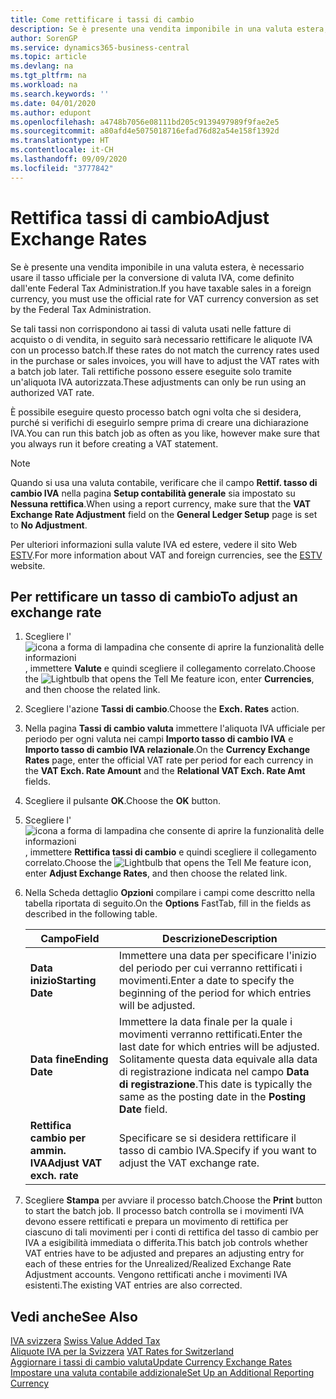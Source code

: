 ```yaml
---
title: Come rettificare i tassi di cambio
description: Se è presente una vendita imponibile in una valuta estera, è necessario usare il tasso ufficiale per la conversione di valuta IVA, come definito dall'ente Federal Tax Administration.
author: SorenGP
ms.service: dynamics365-business-central
ms.topic: article
ms.devlang: na
ms.tgt_pltfrm: na
ms.workload: na
ms.search.keywords: ''
ms.date: 04/01/2020
ms.author: edupont
ms.openlocfilehash: a4748b7056e08111bd205c9139497989f9fae2e5
ms.sourcegitcommit: a80afd4e5075018716efad76d82a54e158f1392d
ms.translationtype: HT
ms.contentlocale: it-CH
ms.lasthandoff: 09/09/2020
ms.locfileid: "3777842"
---
```

# <a name="adjust-exchange-rates"></a><span data-ttu-id="7ea33-103">Rettifica tassi di cambio</span><span class="sxs-lookup"><span data-stu-id="7ea33-103">Adjust Exchange Rates</span></span>
<span data-ttu-id="7ea33-104">Se è presente una vendita imponibile in una valuta estera, è necessario usare il tasso ufficiale per la conversione di valuta IVA, come definito dall'ente Federal Tax Administration.</span><span class="sxs-lookup"><span data-stu-id="7ea33-104">If you have taxable sales in a foreign currency, you must use the official rate for VAT currency conversion as set by the Federal Tax Administration.</span></span>  

<span data-ttu-id="7ea33-105">Se tali tassi non corrispondono ai tassi di valuta usati nelle fatture di acquisto o di vendita, in seguito sarà necessario rettificare le aliquote IVA con un processo batch.</span><span class="sxs-lookup"><span data-stu-id="7ea33-105">If these rates do not match the currency rates used in the purchase or sales invoices, you will have to adjust the VAT rates with a batch job later.</span></span> <span data-ttu-id="7ea33-106">Tali rettifiche possono essere eseguite solo tramite un'aliquota IVA autorizzata.</span><span class="sxs-lookup"><span data-stu-id="7ea33-106">These adjustments can only be run using an authorized VAT rate.</span></span>  

<span data-ttu-id="7ea33-107">È possibile eseguire questo processo batch ogni volta che si desidera, purché si verifichi di eseguirlo sempre prima di creare una dichiarazione IVA.</span><span class="sxs-lookup"><span data-stu-id="7ea33-107">You can run this batch job as often as you like, however make sure that you always run it before creating a VAT statement.</span></span>  

> [!NOTE]  
>  <span data-ttu-id="7ea33-108">Quando si usa una valuta contabile, verificare che il campo **Rettif. tasso di cambio IVA** nella pagina **Setup contabilità generale** sia impostato su **Nessuna rettifica**.</span><span class="sxs-lookup"><span data-stu-id="7ea33-108">When using a report currency, make sure that the **VAT Exchange Rate Adjustment** field on the **General Ledger Setup** page is set to **No Adjustment**.</span></span>  

<span data-ttu-id="7ea33-109">Per ulteriori informazioni sulla valute IVA ed estere, vedere il sito Web [ESTV](https://go.microsoft.com/fwlink/?LinkId=285999).</span><span class="sxs-lookup"><span data-stu-id="7ea33-109">For more information about VAT and foreign currencies, see the [ESTV](https://go.microsoft.com/fwlink/?LinkId=285999) website.</span></span>  

## <a name="to-adjust-an-exchange-rate"></a><span data-ttu-id="7ea33-110">Per rettificare un tasso di cambio</span><span class="sxs-lookup"><span data-stu-id="7ea33-110">To adjust an exchange rate</span></span>  

1.  <span data-ttu-id="7ea33-111">Scegliere l'![icona a forma di lampadina che consente di aprire la funzionalità delle informazioni](../../media/ui-search/search_small.png "Informazioni sull'operazione che si desidera eseguire"), immettere **Valute** e quindi scegliere il collegamento correlato.</span><span class="sxs-lookup"><span data-stu-id="7ea33-111">Choose the ![Lightbulb that opens the Tell Me feature](../../media/ui-search/search_small.png "Tell me what you want to do") icon, enter **Currencies**, and then choose the related link.</span></span>  
2.  <span data-ttu-id="7ea33-112">Scegliere l'azione **Tassi di cambio**.</span><span class="sxs-lookup"><span data-stu-id="7ea33-112">Choose the **Exch. Rates** action.</span></span>  
3.  <span data-ttu-id="7ea33-113">Nella pagina **Tassi di cambio valuta** immettere l'aliquota IVA ufficiale per periodo per ogni valuta nei campi **Importo tasso di cambio IVA** e **Importo tasso di cambio IVA relazionale**.</span><span class="sxs-lookup"><span data-stu-id="7ea33-113">On the **Currency Exchange Rates** page, enter the official VAT rate per period for each currency in the **VAT Exch. Rate Amount** and the **Relational VAT Exch. Rate Amt** fields.</span></span>  
4.  <span data-ttu-id="7ea33-114">Scegliere il pulsante **OK**.</span><span class="sxs-lookup"><span data-stu-id="7ea33-114">Choose the **OK** button.</span></span>  
5.  <span data-ttu-id="7ea33-115">Scegliere l'![icona a forma di lampadina che consente di aprire la funzionalità delle informazioni](../../media/ui-search/search_small.png "Informazioni sull'operazione che si desidera eseguire"), immettere **Rettifica tassi di cambio** e quindi scegliere il collegamento correlato.</span><span class="sxs-lookup"><span data-stu-id="7ea33-115">Choose the ![Lightbulb that opens the Tell Me feature](../../media/ui-search/search_small.png "Tell me what you want to do") icon, enter **Adjust Exchange Rates**, and then choose the related link.</span></span>  
6.  <span data-ttu-id="7ea33-116">Nella Scheda dettaglio **Opzioni** compilare i campi come descritto nella tabella riportata di seguito.</span><span class="sxs-lookup"><span data-stu-id="7ea33-116">On the **Options** FastTab, fill in the fields as described in the following table.</span></span>   

    |<span data-ttu-id="7ea33-117">Campo</span><span class="sxs-lookup"><span data-stu-id="7ea33-117">Field</span></span>|<span data-ttu-id="7ea33-118">Descrizione</span><span class="sxs-lookup"><span data-stu-id="7ea33-118">Description</span></span>|  
    |---------------------------------|---------------------------------------|  
    |<span data-ttu-id="7ea33-119">**Data inizio**</span><span class="sxs-lookup"><span data-stu-id="7ea33-119">**Starting Date**</span></span>|<span data-ttu-id="7ea33-120">Immettere una data per specificare l'inizio del periodo per cui verranno rettificati i movimenti.</span><span class="sxs-lookup"><span data-stu-id="7ea33-120">Enter a date to specify the beginning of the period for which entries will be adjusted.</span></span>|  
    |<span data-ttu-id="7ea33-121">**Data fine**</span><span class="sxs-lookup"><span data-stu-id="7ea33-121">**Ending Date**</span></span>|<span data-ttu-id="7ea33-122">Immettere la data finale per la quale i movimenti verranno rettificati.</span><span class="sxs-lookup"><span data-stu-id="7ea33-122">Enter the last date for which entries will be adjusted.</span></span> <span data-ttu-id="7ea33-123">Solitamente questa data equivale alla data di registrazione indicata nel campo **Data di registrazione**.</span><span class="sxs-lookup"><span data-stu-id="7ea33-123">This date is typically the same as the posting date in the **Posting Date** field.</span></span>|  
    |<span data-ttu-id="7ea33-124">**Rettifica cambio per ammin. IVA**</span><span class="sxs-lookup"><span data-stu-id="7ea33-124">**Adjust VAT exch. rate**</span></span>|<span data-ttu-id="7ea33-125">Specificare se si desidera rettificare il tasso di cambio IVA.</span><span class="sxs-lookup"><span data-stu-id="7ea33-125">Specify if you want to adjust the VAT exchange rate.</span></span>|  

7.  <span data-ttu-id="7ea33-126">Scegliere **Stampa** per avviare il processo batch.</span><span class="sxs-lookup"><span data-stu-id="7ea33-126">Choose the **Print** button to start the batch job.</span></span> <span data-ttu-id="7ea33-127">Il processo batch controlla se i movimenti IVA devono essere rettificati e prepara un movimento di rettifica per ciascuno di tali movimenti per i conti di rettifica del tasso di cambio per IVA a esigibilità immediata o differita.</span><span class="sxs-lookup"><span data-stu-id="7ea33-127">This batch job controls whether VAT entries have to be adjusted and prepares an adjusting entry for each of these entries for the Unrealized/Realized Exchange Rate Adjustment accounts.</span></span> <span data-ttu-id="7ea33-128">Vengono rettificati anche i movimenti IVA esistenti.</span><span class="sxs-lookup"><span data-stu-id="7ea33-128">The existing VAT entries are also corrected.</span></span>  

## <a name="see-also"></a><span data-ttu-id="7ea33-129">Vedi anche</span><span class="sxs-lookup"><span data-stu-id="7ea33-129">See Also</span></span>  
 <span data-ttu-id="7ea33-130">[IVA svizzera](swiss-value-added-tax.md) </span><span class="sxs-lookup"><span data-stu-id="7ea33-130">[Swiss Value Added Tax](swiss-value-added-tax.md) </span></span>  
 <span data-ttu-id="7ea33-131">[Aliquote IVA per la Svizzera](vat-rates-for-switzerland.md) </span><span class="sxs-lookup"><span data-stu-id="7ea33-131">[VAT Rates for Switzerland](vat-rates-for-switzerland.md) </span></span>  
[<span data-ttu-id="7ea33-132">Aggiornare i tassi di cambio valuta</span><span class="sxs-lookup"><span data-stu-id="7ea33-132">Update Currency Exchange Rates</span></span>](../../finance-how-update-currencies.md)  
[<span data-ttu-id="7ea33-133">Impostare una valuta contabile addizionale</span><span class="sxs-lookup"><span data-stu-id="7ea33-133">Set Up an Additional Reporting Currency</span></span>](../../finance-how-setup-additional-currencies.md)
